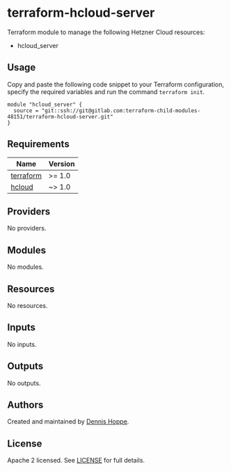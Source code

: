 # terraform-hcloud-server

Terraform module to manage the following Hetzner Cloud resources:

* hcloud_server

## Usage

Copy and paste the following code snippet to your Terraform configuration,
specify the required variables and run the command `terraform init`.

```hcl
module "hcloud_server" {
  source = "git::ssh://git@gitlab.com:terraform-child-modules-48151/terraform-hcloud-server.git"
}

```

<!-- BEGIN_TF_DOCS -->
## Requirements

| Name | Version |
|------|---------|
| <a name="requirement_terraform"></a> [terraform](#requirement\_terraform) | >= 1.0 |
| <a name="requirement_hcloud"></a> [hcloud](#requirement\_hcloud) | ~> 1.0 |

## Providers

No providers.

## Modules

No modules.

## Resources

No resources.

## Inputs

No inputs.

## Outputs

No outputs.
<!-- END_TF_DOCS -->

## Authors

Created and maintained by [Dennis Hoppe](https://gitlab.com/dhoppeIT).

## License

Apache 2 licensed. See [LICENSE](LICENSE) for full details.
